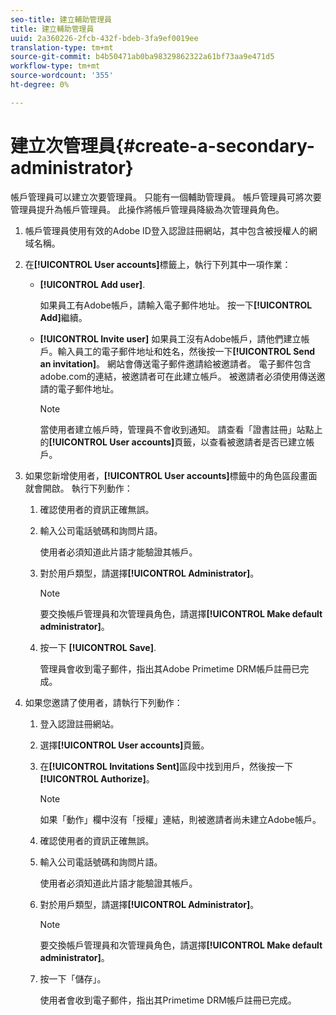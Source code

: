 ```yaml
---
seo-title: 建立輔助管理員
title: 建立輔助管理員
uuid: 2a360226-2fcb-432f-bdeb-3fa9ef0019ee
translation-type: tm+mt
source-git-commit: b4b50471ab0ba98329862322a61bf73aa9e471d5
workflow-type: tm+mt
source-wordcount: '355'
ht-degree: 0%

---
```



# 建立次管理員{#create-a-secondary-administrator}

帳戶管理員可以建立次要管理員。 只能有一個輔助管理員。 帳戶管理員可將次要管理員提升為帳戶管理員。 此操作將帳戶管理員降級為次管理員角色。

1. 帳戶管理員使用有效的Adobe ID登入認證註冊網站，其中包含被授權人的網域名稱。
1. 在&#x200B;**[!UICONTROL User accounts]**&#x200B;標籤上，執行下列其中一項作業：

   * **[!UICONTROL Add user]**.

      如果員工有Adobe帳戶，請輸入電子郵件地址。 按一下&#x200B;**[!UICONTROL Add]**&#x200B;繼續。

   * **[!UICONTROL Invite user]** 如果員工沒有Adobe帳戶，請他們建立帳戶。輸入員工的電子郵件地址和姓名，然後按一下&#x200B;**[!UICONTROL Send an invitation]**。 網站會傳送電子郵件邀請給被邀請者。 電子郵件包含adobe.com的連結，被邀請者可在此建立帳戶。 被邀請者必須使用傳送邀請的電子郵件地址。

      >[!NOTE]
      >
      >當使用者建立帳戶時，管理員不會收到通知。 請查看「證書註冊」站點上的&#x200B;**[!UICONTROL User accounts]**&#x200B;頁籤，以查看被邀請者是否已建立帳戶。

1. 如果您新增使用者，**[!UICONTROL User accounts]**&#x200B;標籤中的角色區段畫面就會開啟。 執行下列動作：

   1. 確認使用者的資訊正確無誤。
   1. 輸入公司電話號碼和詢問片語。

      使用者必須知道此片語才能驗證其帳戶。
   1. 對於用戶類型，請選擇&#x200B;**[!UICONTROL Administrator]**。

      >[!NOTE]
      >
      >要交換帳戶管理員和次管理員角色，請選擇&#x200B;**[!UICONTROL Make default administrator]**。

   1. 按一下 **[!UICONTROL Save]**.

      管理員會收到電子郵件，指出其Adobe Primetime DRM帳戶註冊已完成。

1. 如果您邀請了使用者，請執行下列動作：

   1. 登入認證註冊網站。
   1. 選擇&#x200B;**[!UICONTROL User accounts]**&#x200B;頁籤。
   1. 在&#x200B;**[!UICONTROL Invitations Sent]**&#x200B;區段中找到用戶，然後按一下&#x200B;**[!UICONTROL Authorize]**。

      >[!NOTE]
      >
      >如果「動作」欄中沒有「授權」連結，則被邀請者尚未建立Adobe帳戶。

   1. 確認使用者的資訊正確無誤。
   1. 輸入公司電話號碼和詢問片語。

      使用者必須知道此片語才能驗證其帳戶。
   1. 對於用戶類型，請選擇&#x200B;**[!UICONTROL Administrator]**。

      >[!NOTE]
      >
      >要交換帳戶管理員和次管理員角色，請選擇&#x200B;**[!UICONTROL Make default administrator]**。

   1. 按一下「儲存」。

      使用者會收到電子郵件，指出其Primetime DRM帳戶註冊已完成。

